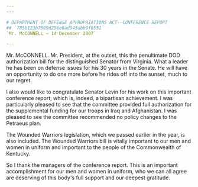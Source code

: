 ```yaml
---
---

# DEPARTMENT OF DEFENSE APPROPRIATIONS ACT--CONFERENCE REPORT
## `785b123b7569d256e0ad945abb9f0551`
`Mr. McCONNELL — 14 December 2007`

---
```



Mr. McCONNELL. Mr. President, at the outset, this the penultimate DOD 
authorization bill for the distinguished Senator from Virginia. What a 
leader he has been on defense issues for his 30 years in the Senate. He 
will have an opportunity to do one more before he rides off into the 
sunset, much to our regret.

I also would like to congratulate Senator Levin for his work on this 
important conference report, which is, indeed, a bipartisan 
achievement. I was particularly pleased to see that the committee 
provided full authorization for the supplemental funding for our troops 
in Iraq and Afghanistan. I was pleased to see the committee recommended 
no policy changes to the Petraeus plan.

The Wounded Warriors legislation, which we passed earlier in the 
year, is also included. The Wounded Warriors bill is vitally important 
to our men and women in uniform and important to the people of the 
Commonwealth of Kentucky.

So I thank the managers of the conference report. This is an 
important accomplishment for our men and women in uniform, who we can 
all agree are deserving of this body's full support and our deepest 
gratitude.
